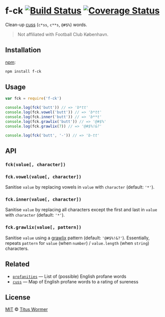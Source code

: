 # f-ck [![Build Status][travis-badge]][travis] [![Coverage Status][codecov-badge]][codecov]

Clean-up [cuss][] (`c*ss`, `c**s`, `@#$%`) words.

> Not affiliated with Football Club København.

## Installation

[npm][]:

```bash
npm install f-ck
```

## Usage

```js
var fck = require('f-ck')

console.log(fck('butt')) // => 'b*tt'
console.log(fck.vowel('butt')) // => 'b*tt'
console.log(fck.inner('butt')) // => 'b**t'
console.log(fck.grawlix('butt')) // => '@#$%'
console.log(fck.grawlix(7)) // => '@#$%!&?'

console.log(fck('butt', '-')) // => 'b-tt'
```

## API

### `fck(value[, character])`

### `fck.vowel(value[, character])`

Sanitise `value` by replacing vowels in `value` with `character`
(default: `'*'`).

### `fck.inner(value[, character])`

Sanitise `value` by replacing all characters except the first and last
in `value` with `character` (default: `'*'`).

### `fck.grawlix(value[, pattern])`

Sanitise `value` using a [grawlix][] pattern (default: `'@#$%!&?'`).
Essentially, repeats `pattern` for `value` (when `number`) /
`value.length` (when `string`) characters.

## Related

*   [`profanities`][profanities]
    — List of (possible) English profane words
*   [`cuss`][cuss]
    — Map of English profane words to a rating of sureness

## License

[MIT][license] © [Titus Wormer][author]

<!-- Definitions -->

[travis-badge]: https://img.shields.io/travis/wooorm/f-ck.svg

[travis]: https://travis-ci.org/wooorm/f-ck

[codecov-badge]: https://img.shields.io/codecov/c/github/wooorm/f-ck.svg

[codecov]: https://codecov.io/github/wooorm/f-ck

[npm]: https://docs.npmjs.com/cli/install

[license]: LICENSE

[author]: http://wooorm.com

[grawlix]: https://en.wikipedia.org/wiki/The_Lexicon_of_Comicana

[cuss]: https://github.com/words/cuss

[profanities]: https://github.com/words/profanities
